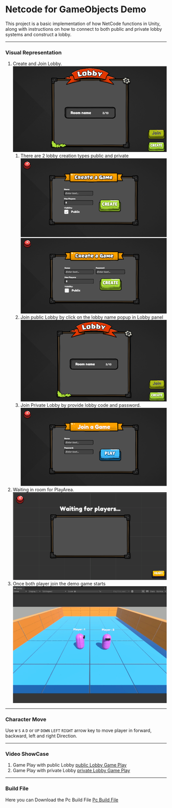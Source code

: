 # Netcode for GameObjects Demo

This project is a basic implementation of how NetCode functions in Unity, along with instructions on how to connect to both public and private lobby systems and construct a lobby.

---

### Visual Representation

1. Create and Join Lobby.
    ![mainMenu](./Asset/0.png)
    1. There are 2 lobby creation types public and private
        ![public lobby](./Asset/1.png)
        ![private lobby](./Asset/2.png)
    2. Join public Lobby by click on the lobby name popup in Lobby panel
       ![mainMenu](./Asset/0.png)
    3. Join Private Lobby by provide lobby code and password.
        ![privateLobby](./Asset/3.png)
2. Waiting in room for PlayArea.
    ![waiting](./Asset/4.png)
3. Once both player join the demo game starts
    ![demoGame](./Asset/5.png)

---
### Character Move

Use ``W`` ``S`` ``A`` ``D`` or ``UP`` ``DOWN`` ``LEFT`` ``RIGHT`` arrow key to move player in forward, backward, left and right Direction.

---
### Video ShowCase

1. Game Play with public Lobby [public Lobby Game Play](./Asset/vid/1.mp4)
2. Game Play with private Lobby [private Lobby Game Play](./Asset/vid/2.mp4)

----

### Build File

Here you can Download the Pc Build File [Pc Build File](./Asset/Build.zip)
